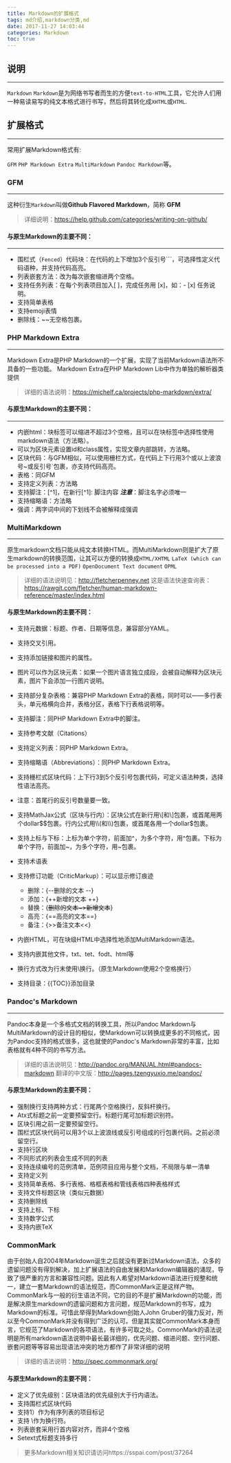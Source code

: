 ```yaml
---
title: Markdown的扩展格式
tags: md介绍,markdown分类,md
date: 2017-11-27 14:03:44
categories: Markdown
toc: true
---
```

## 说明
----------
`Markdown` ```Markdown```是为网络书写者而生的方便`text-to-HTML`工具，它允许人们用一种易读易写的纯文本格式进行书写，然后将其转化成`XHTML`或`HTML`.

## 扩展格式
----------
常用扩展Markdown格式有:

`GFM` `PHP Markdown Extra` `MultiMarkdown` `Pandoc Markdown`等。
### GFM
----------
这种衍生`Markdown`叫做**Github Flavored Markdown**，简称 **GFM** 
> 详细说明：https://help.github.com/categories/writing-on-github/

#### 与原生Markdown的主要不同：
----------
- 围栏式（`Fenced`）代码块：在代码的上下增加3个反引号```，可选择性定义代码语种，并支持代码高亮。
- 列表嵌套方法：改为每次嵌套缩进两个空格。
- 支持任务列表：在每个列表项目加入[ ]，完成任务用 [x]，如：- [x] 任务说明。
- 支持简单表格
- 支持emoji表情
- 删除线：~~无空格包裹。
### PHP Markdown Extra
----------
 Markdown Extra是PHP Markdown的一个扩展，实现了当前Markdown语法所不具备的一些功能。 Markdown Extra在PHP Markdown Lib中作为单独的解析器类提供

> 详细的语法说明：https://michelf.ca/projects/php-markdown/extra/ 

#### 与原生Markdown的主要不同：
----------

- 内嵌html：块标签可以缩进不超过3个空格，且可以在块标签中选择性使用markdown语法（方法略）。
- 可以为区块元素设置id和class属性，实现文章内部跳转，方法略。
- 区块代码：与GFM相似，可以使用栅栏方式，在代码上下行用3个或以上波浪号~或反引号`包裹，亦支持代码高亮。
- 表格：同GFM
- 支持定义列表：方法略
- 支持脚注：[^1]，在新行[^1]: 脚注内容  ***注意***：脚注名字必须唯一
- 支持缩略语：方法略
- 强调：两字词中间的下划线不会被解释成强调

### MultiMarkdown
----------
原生markdown文档只能从纯文本转换HTML。而MultiMarkdown则是扩大了原生markdown的转换范围，让其可以方便的转换成`HTML/XHTML` `LaTeX (which can be processed into a PDF)` `OpenDocument Text document` `OPML` 

> 详细的语法说明见：http://fletcherpenney.net 
这是语法快速查询表：https://rawgit.com/fletcher/human-markdown-reference/master/index.html

#### 与原生Markdown的主要不同：
 - 支持元数据：标题、作者、日期等信息，兼容部分YAML。
 - 支持交叉引用。
 - 支持添加链接和图片的属性。
 - 图片可以作为区块元素：如果一个图片语言独立成段，会被自动解释为区块元素，图片下会添加一行图片说明。
 - 支持部分复杂表格：兼容PHP Markdown Extra的表格，同时可以——多行表头，单元格横向合并，表格分区，表格下行表格说明等。
 - 支持脚注：同PHP Markdown Extra中的脚注。
 - 支持参考文献（Citations）
 - 支持定义列表：同PHP Markdown Extra。
 - 支持缩略语（Abbreviations）：同PHP Markdown Extra。
 - 支持栅栏式区块代码：上下行3到5个反引号包裹代码，可定义语法种类，选择性语法高亮。 
 - 注意：首尾行的反引号数量要一致。
 - 支持MathJax公式（区块与行内）：区块公式在新行用\\[和\\]包裹，或首尾用两个dollar$$包裹。行内公式用\\(和\\)包裹，或首尾各用一个dollar$包裹。
 - 支持上标与下标：上标为单个字符，前面加^，为多个字符，用^包裹。下标为单个字符，前面加~，为多个字符，用~包裹。
 - 支持术语表
 - 支持修订功能（CriticMarkup）：可以显示修订痕迹
	- 删除：{--删除的文本 --}
	- 添加：{++新增的文本 ++}
	- 替换：{~~删除的文本~>新增文本~~}
	- 高亮：{==高亮的文本==}
	- 备注：{>>备注文本<<}
	
- 内嵌HTML，可在块级HTML中选择性地添加MultiMarkdown语法。
- 支持内嵌其他文件，txt、tet、fodt、html等
- 换行方式改为行末使用\换行。（原生Markdown使用2个空格换行）
- 支持目录：{{TOC}}添加目录
### Pandoc's Markdown
----------
Pandoc本身是一个多格式文档的转换工具，所以Pandoc Markdown与MultiMarkdown的设计目的相似，使Markdown可以转换成更多的不同格式，因为Pandoc支持的格式很多，这也就使的Pandoc's Markdown非常的丰富，比如表格就有4种不同的书写方法。

> 详细的语法说明见：http://pandoc.org/MANUAL.html#pandocs-markdown 
翻译的中文版：http://pages.tzengyuxio.me/pandoc/


#### 与原生Markdown的主要不同：

- 强制换行支持两种方式：行尾两个空格换行，反斜杆换行。
- Atx式标题之前一定要预留空行。标题行尾可加标题识别符。
- 区块引用之前一定要预留空行。
- 围栏式区块代码可以用3个以上波浪线或反引号组成的行包裹代码。之前必须留空行。
- 支持行区块
- 不同形式的列表会生成不同的列表
- 支持连续编号的范例清单，范例项目应用与整个文档，不局限与单一清单
- 支持定义列
- 支持简单表格、多行表格、格框表格和管线表格四种表格样式
- 支持文件标题区块（类似元数据）
- 支持删除线
- 支持上标、下标
- 支持数字公式
- 支持内嵌TeX

### CommonMark
由于创始人自2004年Markdown诞生之后就没有更新过Markdown语法，众多的遗留问题没有得到解决，加上扩展语法的自由发展和Markdown编辑器的涌现，导致了很严重的方言和兼容性问题。因此有人希望对Markdown语法进行规整和统一，建立一套Markdown的语法规范，而CommonMark正是这样产物。CommonMark与一般的衍生语法不同，它的目的不是扩展Markdown的功能，而是解决原生markdown的遗留问题和方言问题，规范Markdown的书写，成为Markdown的标准。可惜此举得到Markdown创始人John Gruber的强力反对，所以至今CommonMark并没有得到广泛的认可。但是其实就CommonMark本身而言，它规范了Markdown的各项语法，有许多可取之处。CommonMark的语法说明是所有markdown语法说明中最长最详细的，优先问题、缩进问题、空行问题、嵌套问题等等容易出现语法冲突的地方都作了非常详细的说明

> 详细的语法说明：http://spec.commonmark.org/

#### 与原生Markdown的主要不同：

- 定义了优先级别：区块语法的优先级别大于行内语法。
- 支持围栏式区块代码
- 支持1）作为有序列表的项目标记
- 支持 \作为换行符。
- 列表嵌套采用行首内容对齐，而非4个空格
- Setext式标题支持多行

> 更多Markdown相关知识请访问https://sspai.com/post/37264